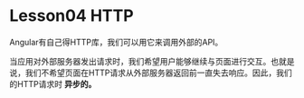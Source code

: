 # Lesson04 HTTP

Angular有自己得HTTP库，我们可以用它来调用外部的API。  

当应用对外部服务器发出请求时，我们希望用户能够继续与页面进行交互。也就是说，我们不希望页面在HTTP请求从外部服务器返回前一直失去响应。因此，我们的HTTP请求时 **异步的。**
